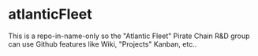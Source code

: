 # atlanticFleet
This is a repo-in-name-only so the "Atlantic Fleet" Pirate Chain R&amp;D group can use Github features like Wiki, "Projects" Kanban, etc..
